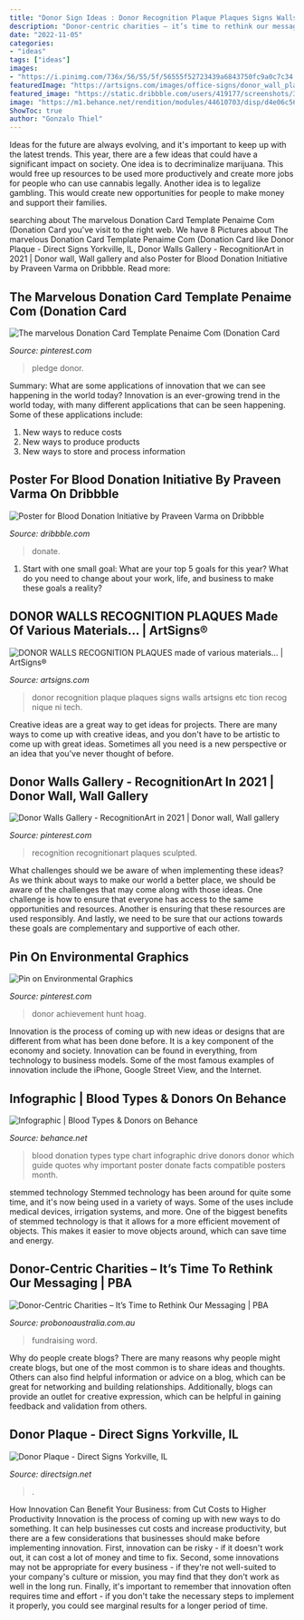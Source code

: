 ```yaml
---
title: "Donor Sign Ideas : Donor Recognition Plaque Plaques Signs Walls Artsigns Etc Tion Recog Nique Ni Tech"
description: "Donor-centric charities – it’s time to rethink our messaging"
date: "2022-11-05"
categories:
- "ideas"
tags: ["ideas"]
images:
- "https://i.pinimg.com/736x/56/55/5f/56555f52723439a6843750fc9a0c7c34.jpg"
featuredImage: "https://artsigns.com/images/office-signs/donor_wall_plaque_raster.jpg"
featured_image: "https://static.dribbble.com/users/419177/screenshots/3683719/untitled-2.jpg"
image: "https://m1.behance.net/rendition/modules/44610703/disp/d4e06c5615ad8b4e4c12a8cd90adb6b3.jpg"
ShowToc: true
author: "Gonzalo Thiel"
---
```



Ideas for the future are always evolving, and it's important to keep up with the latest trends. This year, there are a few ideas that could have a significant impact on society. One idea is to decriminalize marijuana. This would free up resources to be used more productively and create more jobs for people who can use cannabis legally. Another idea is to legalize gambling. This would create new opportunities for people to make money and support their families.

	

		
searching about The marvelous Donation Card Template Penaime Com (Donation Card you've visit to the right web. We have 8 Pictures about The marvelous Donation Card Template Penaime Com (Donation Card like Donor Plaque - Direct Signs Yorkville, IL, Donor Walls Gallery - RecognitionArt in 2021 | Donor wall, Wall gallery and also Poster for Blood Donation Initiative by Praveen Varma on Dribbble. Read more:
		
    
## The Marvelous Donation Card Template Penaime Com (Donation Card

<img loading=lazy src="https://i.pinimg.com/736x/b4/a9/01/b4a901073e790e1aeabbee63c5ca860c.jpg" onerror="this.onerror=null;this.src='https://tse2.mm.bing.net/th?id=OIP.puYo-2FRe9Nu5BsIBAUyYQHaDI&amp;pid=15.1';" alt="The marvelous Donation Card Template Penaime Com (Donation Card">

_Source: pinterest.com_

>pledge donor. 

	

Summary: What are some applications of innovation that we can see happening in the world today?
Innovation is an ever-growing trend in the world today, with many different applications that can be seen happening. Some of these applications include: 
1. New ways to reduce costs 
2. New ways to produce products 
3. New ways to store and process information 

    
## Poster For Blood Donation Initiative By Praveen Varma On Dribbble

<img loading=lazy src="https://static.dribbble.com/users/419177/screenshots/3683719/untitled-2.jpg" onerror="this.onerror=null;this.src='https://tse2.mm.bing.net/th?id=OIP.GzqnDAGigRkYiOZu3UzB4QHaFj&amp;pid=15.1';" alt="Poster for Blood Donation Initiative by Praveen Varma on Dribbble">

_Source: dribbble.com_

>donate. 

	

1. Start with one small goal: What are your top 5 goals for this year? What do you need to change about your work, life, and business to make these goals a reality? 

    
## DONOR WALLS RECOGNITION PLAQUES Made Of Various Materials… | ArtSigns®

<img loading=lazy src="https://artsigns.com/images/office-signs/donor_wall_plaque_raster.jpg" onerror="this.onerror=null;this.src='https://tse4.mm.bing.net/th?id=OIP.CuyEnZfqJYt5Rd1796svnAHaFB&amp;pid=15.1';" alt="DONOR WALLS RECOGNITION PLAQUES made of various materials… | ArtSigns®">

_Source: artsigns.com_

>donor recognition plaque plaques signs walls artsigns etc tion recog nique ni tech. 

	

Creative ideas are a great way to get ideas for projects. There are many ways to come up with creative ideas, and you don't have to be artistic to come up with great ideas. Sometimes all you need is a new perspective or an idea that you've never thought of before.

    
## Donor Walls Gallery - RecognitionArt In 2021 | Donor Wall, Wall Gallery

<img loading=lazy src="https://i.pinimg.com/736x/13/10/fd/1310fd2cbaa0437a0518f432d98769a1.jpg" onerror="this.onerror=null;this.src='https://tse3.mm.bing.net/th?id=OIP.tZpYJcsQa5mgk1muUR-0RwHaFj&amp;pid=15.1';" alt="Donor Walls Gallery - RecognitionArt in 2021 | Donor wall, Wall gallery">

_Source: pinterest.com_

>recognition recognitionart plaques sculpted. 

	

What challenges should we be aware of when implementing these ideas?
As we think about ways to make our world a better place, we should be aware of the challenges that may come along with those ideas. One challenge is how to ensure that everyone has access to the same opportunities and resources. Another is ensuring that these resources are used responsibly. And lastly, we need to be sure that our actions towards these goals are complementary and supportive of each other.

    
## Pin On Environmental Graphics

<img loading=lazy src="https://i.pinimg.com/736x/56/55/5f/56555f52723439a6843750fc9a0c7c34.jpg" onerror="this.onerror=null;this.src='https://tse1.mm.bing.net/th?id=OIP.G4XmNFVA3oz7YcVPzjVHqwHaE6&amp;pid=15.1';" alt="Pin on Environmental Graphics">

_Source: pinterest.com_

>donor achievement hunt hoag. 

	

Innovation is the process of coming up with new ideas or designs that are different from what has been done before. It is a key component of the economy and society. Innovation can be found in everything, from technology to business models. Some of the most famous examples of innovation include the iPhone, Google Street View, and the Internet.

    
## Infographic | Blood Types &amp; Donors On Behance

<img loading=lazy src="https://m1.behance.net/rendition/modules/44610703/disp/d4e06c5615ad8b4e4c12a8cd90adb6b3.jpg" onerror="this.onerror=null;this.src='https://tse2.mm.bing.net/th?id=OIP.juDsn-TEut0M5e_6A2Q8VQHaLG&amp;pid=15.1';" alt="Infographic | Blood Types &amp; Donors on Behance">

_Source: behance.net_

>blood donation types type chart infographic drive donors donor which guide quotes why important poster donate facts compatible posters month. 

	

stemmed technology
Stemmed technology has been around for quite some time, and it's now being used in a variety of ways. Some of the uses include medical devices, irrigation systems, and more. One of the biggest benefits of stemmed technology is that it allows for a more efficient movement of objects. This makes it easier to move objects around, which can save time and energy.

    
## Donor-Centric Charities – It’s Time To Rethink Our Messaging | PBA

<img loading=lazy src="https://probonoaustralia.com.au/wp-content/uploads/2016/12/Fundraising-word-on-pin-board-RS-770.jpg" onerror="this.onerror=null;this.src='https://tse3.mm.bing.net/th?id=OIP.Xw-9k6TQDfqcUGgJrtyFJgHaEB&amp;pid=15.1';" alt="Donor-Centric Charities – It’s Time to Rethink Our Messaging | PBA">

_Source: probonoaustralia.com.au_

>fundraising word. 

	

Why do people create blogs?
There are many reasons why people might create blogs, but one of the most common is to share ideas and thoughts. Others can also find helpful information or advice on a blog, which can be great for networking and building relationships. Additionally, blogs can provide an outlet for creative expression, which can be helpful in gaining feedback and validation from others.

    
## Donor Plaque - Direct Signs Yorkville, IL

<img loading=lazy src="http://www.directsign.net/wp-content/uploads/2018/09/edward-914x1024.jpg" onerror="this.onerror=null;this.src='https://tse1.mm.bing.net/th?id=OIP.riVrglEPNt7M3ovYu1aV4wHaIT&amp;pid=15.1';" alt="Donor Plaque - Direct Signs Yorkville, IL">

_Source: directsign.net_

>. 

	

How Innovation Can Benefit Your Business: from Cut Costs to Higher Productivity
Innovation is the process of coming up with new ways to do something. It can help businesses cut costs and increase productivity, but there are a few considerations that businesses should make before implementing innovation. First, innovation can be risky - if it doesn't work out, it can cost a lot of money and time to fix. Second, some innovations may not be appropriate for every business - if they're not well-suited to your company's culture or mission, you may find that they don't work as well in the long run. Finally, it's important to remember that innovation often requires time and effort - if you don't take the necessary steps to implement it properly, you could see marginal results for a longer period of time.

